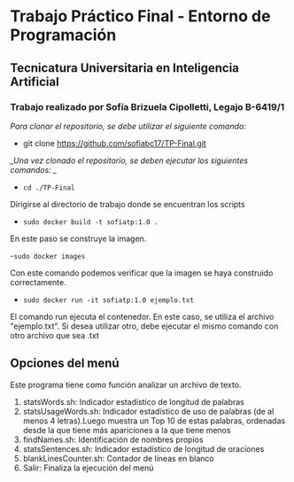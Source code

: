 # Trabajo Práctico Final - Entorno de Programación

## Tecnicatura Universitaria en Inteligencia Artificial

### Trabajo realizado por Sofía Brizuela Cipolletti, Legajo B-6419/1

_*_Para clonar el repositorio, se debe utilizar el siguiente comando:_*_

- git clone https://github.com/sofiabc17/TP-Final.git

_*_Una vez clonado el repositorio, se deben ejecutar los siguientes comandos: _*_

- `cd ./TP-Final` 

Dirigirse al directorio de trabajo donde se encuentran los scripts

- `sudo docker build -t sofiatp:1.0 . `

En este paso se construye la imagen. 

-`sudo docker images`

Con este comando podemos verificar que la imagen se haya construido correctamente.

- `sudo docker run -it sofiatp:1.0 ejemplo.txt `

El comando run ejecuta el contenedor. En este caso, se utiliza el archivo "ejemplo.txt". Si desea utilizar otro, debe ejecutar el mismo comando con otro archivo que sea .txt

## Opciones del menú

Este programa tiene como función analizar un archivo de texto.

1. statsWords.sh: Indicador estadístico de longitud de palabras
2. statsUsageWords.sh: Indicador estadístico de uso de palabras (de al menos 4 letras).Luego muestra un Top 10 de estas palabras, ordenadas desde la que tiene más apariciones a la que tiene menos
3. findNames.sh: Identificación de nombres propios
4. statsSentences.sh: Indicador estadístico de longitud de oraciones
5. blankLinesCounter.sh: Contador de líneas en blanco
6. Salir: Finaliza la ejecución del menú 
